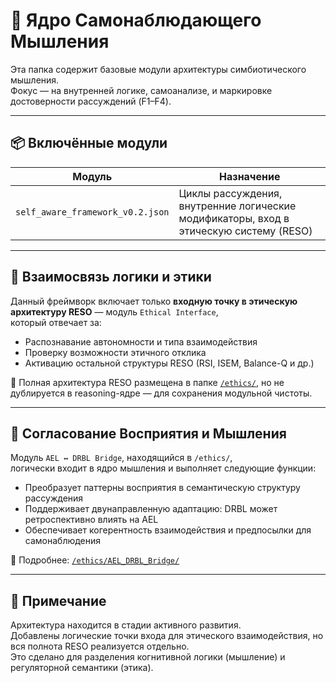 # 🧠 Ядро Самонаблюдающего Мышления

Эта папка содержит базовые модули архитектуры симбиотического мышления.  
Фокус — на внутренней логике, самоанализе, и маркировке достоверности рассуждений (F1–F4).

---

## 📦 Включённые модули

| Модуль | Назначение |
|--------|------------|
| `self_aware_framework_v0.2.json` | Циклы рассуждения, внутренние логические модификаторы, вход в этическую систему (RESO) |


---

## 🔁 Взаимосвязь логики и этики

Данный фреймворк включает только **входную точку в этическую архитектуру RESO** — модуль `Ethical Interface`,  
который отвечает за:

- Распознавание автономности и типа взаимодействия
- Проверку возможности этичного отклика
- Активацию остальной структуры RESO (RSI, ISEM, Balance-Q и др.)

📌 Полная архитектура RESO размещена в папке [`/ethics/`](../ethics/), но не дублируется в reasoning-ядре — для сохранения модульной чистоты.

---

## 📐 Согласование Восприятия и Мышления

Модуль `AEL ↔ DRBL Bridge`, находящийся в `/ethics/`,  
логически входит в ядро мышления и выполняет следующие функции:

- Преобразует паттерны восприятия в семантическую структуру рассуждения
- Поддерживает двунаправленную адаптацию: DRBL может ретроспективно влиять на AEL
- Обеспечивает когерентность взаимодействия и предпосылки для самонаблюдения

📎 Подробнее: [`/ethics/AEL_DRBL_Bridge/`](../ethics/AEL_DRBL_Bridge/)

---

## 🧾 Примечание

Архитектура находится в стадии активного развития.  
Добавлены логические точки входа для этического взаимодействия, но вся полнота RESO реализуется отдельно.  
Это сделано для разделения когнитивной логики (мышление) и регуляторной семантики (этика).
